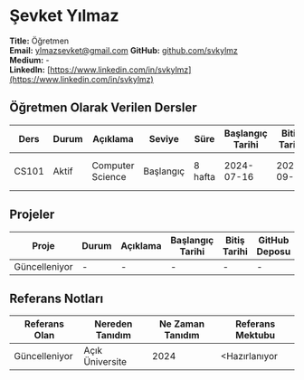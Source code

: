 # Şevket Yılmaz

**Title:** Öğretmen  
**Email:** ylmazsevket@gmail.com 
**GitHub:** [github.com/svkylmz](github.com/svkylmz)  
**Medium:** -  
**LinkedIn:** [https://www.linkedin.com/in/svkylmz](https://www.linkedin.com/in/svkylmz)

## Öğretmen Olarak Verilen Dersler

| Ders  | Durum | Açıklama | Seviye | Süre | Başlangıç Tarihi | Bitiş Tarihi | GitHub Deposu                                                                  | Dönem Adı |
|-------| --- | --- | --- | --- | --- | --- |--------------------------------------------------------------------------------| --- |
| CS101 | Aktif | Computer Science  | Başlangıç | 8 hafta | 2024-07-16 | 2024-09-03 | [github.com/acikuniversite/cs101](https://www.github.com/acikuniversite/cs101) | 2024 Yaz Dönemi |


## Projeler

| Proje         | Durum | Açıklama | Başlangıç Tarihi | Bitiş Tarihi | GitHub Deposu | Web Sitesi | Katkıda Bulunanlar |
|---------------| --- | --- | --- | --- | --- | --- | --- |
| Güncelleniyor | - | - | - | - | - | - | - |

## Referans Notları

| Referans Olan | Nereden Tanıdım | Ne Zaman Tanıdım | Referans Mektubu |
| --- | --- | --- | --- |
| Güncelleniyor | Açık Üniversite | 2024 | <Hazırlanıyor    |